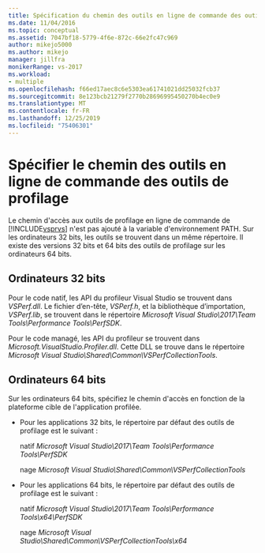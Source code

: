 ```yaml
---
title: Spécification du chemin des outils en ligne de commande des outils de profilage | Microsoft Docs
ms.date: 11/04/2016
ms.topic: conceptual
ms.assetid: 7047bf18-5779-4f6e-872c-66e2fc47c969
author: mikejo5000
ms.author: mikejo
manager: jillfra
monikerRange: vs-2017
ms.workload:
- multiple
ms.openlocfilehash: f66ed17aec8c6e5303ea61741021dd25032fcb37
ms.sourcegitcommit: 8e123bcb21279f2770b28696995450270b4ec0e9
ms.translationtype: MT
ms.contentlocale: fr-FR
ms.lasthandoff: 12/25/2019
ms.locfileid: "75406301"
---
```

# <a name="specify-the-path-to-profiling-tools-command-line-tools"></a>Spécifier le chemin des outils en ligne de commande des outils de profilage

Le chemin d'accès aux outils de profilage en ligne de commande de [!INCLUDE[vsprvs](../code-quality/includes/vsprvs_md.md)] n'est pas ajouté à la variable d'environnement PATH. Sur les ordinateurs 32 bits, les outils se trouvent dans un même répertoire. Il existe des versions 32 bits et 64 bits des outils de profilage sur les ordinateurs 64 bits.

## <a name="32-bit-computers"></a>Ordinateurs 32 bits

Pour le code natif, les API du profileur Visual Studio se trouvent dans *VSPerf.dll*. Le fichier d’en-tête, *VSPerf.h*, et la bibliothèque d’importation, *VSPerf.lib*, se trouvent dans le répertoire *Microsoft Visual Studio\2017\Team Tools\Performance Tools\PerfSDK*.

 Pour le code managé, les API du profileur se trouvent dans *Microsoft.VisualStudio.Profiler.dll*. Cette DLL se trouve dans le répertoire *Microsoft Visual Studio\Shared\Common\VSPerfCollectionTools*.

## <a name="64-bit-computers"></a>Ordinateurs 64 bits

Sur les ordinateurs 64 bits, spécifiez le chemin d'accès en fonction de la plateforme cible de l'application profilée.

- Pour les applications 32 bits, le répertoire par défaut des outils de profilage est le suivant :

     natif *Microsoft Visual Studio\2017\Team Tools\Performance Tools\PerfSDK*
     
     nage *Microsoft Visual Studio\Shared\Common\VSPerfCollectionTools*

- Pour les applications 64 bits, le répertoire par défaut des outils de profilage est le suivant :

     natif *Microsoft Visual Studio\2017\Team Tools\Performance Tools\x64\PerfSDK*

     nage *Microsoft Visual Studio\Shared\Common\VSPerfCollectionTools\x64*
